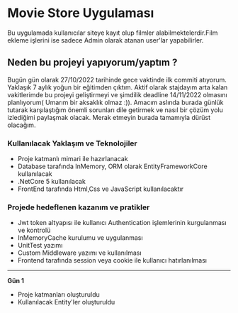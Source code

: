 # Movie Store Uygulaması
Bu uygulamada kullanıcılar siteye kayıt olup filmler alabilmektelerdir.Film ekleme işlerini ise sadece Admin olarak atanan user'lar yapabilirler.

## Neden bu projeyi yapıyorum/yaptım ?
Bugün gün olarak 27/10/2022 tarihinde gece vaktinde ilk commiti atıyorum. Yaklaşık 7 aylık yoğun bir eğitimden çıktım. Aktif olarak stajdayım arta kalan vakitlerimde bu projeyi geliştirmeyi ve şimdilik deadline 14/11/2022 olmasını planlıyorum( Umarım bir aksaklık olmaz :)). Amacım aslında burada günlük tutarak karşılaştığım önemli sorunları dile getirmek ve nasıl bir çözüm yolu izlediğimi paylaşmak olacak. Merak etmeyin burada tamamıyla dürüst olacağım.

### Kullanılacak Yaklaşım ve Teknolojiler
- Proje katmanlı mimari ile hazırlanacak
- Database tarafında InMemory, ORM olarak EntityFrameworkCore kullanılacak
- .NetCore 5 kullanılacak
- FrontEnd tarafında Html,Css ve JavaScript kullanılacaktır
### Projede hedeflenen kazanım ve pratikler
- Jwt token altyapısı ile kullanıcı Authentication işlemlerinin kurgulanması ve kontrolü
- InMemoryCache kurulumu ve uygulanması
- UnitTest yazımı
- Custom Middleware yazımı ve kullanılması
- Frontend tarafında session veya cookie ile kullanıcı hatırlanılması

---

**Gün 1**
* Proje katmanları oluşturuldu
* Kullanılacak Entity'ler oluşturuldu
